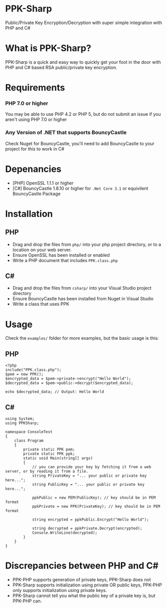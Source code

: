 # PPK-Sharp
Public/Private Key Encryption/Decryption with super simple integration with PHP and C#

# What is PPK-Sharp?
PPK-Sharp is a quick and easy way to quickly get your foot in the door with PHP and C# based RSA public/private key encryption.

# Requirements

### PHP 7.0 or higher

You may be able to use PHP 4.2 or PHP 5, but do not submit an issue if you aren't using PHP 7.0 or higher

### Any Version of .NET that supports BouncyCastle

Check Nuget for BouncyCastle, you'll need to add BouncyCastle to your project for this to work in C#

# Depenancies

- [PHP] OpenSSL 1.1.1 or higher
- [C#] BouncyCastle 1.8.10 or higher for `.Net Core 3.1` or equivilent BouncyCastle Package

# Installation

## PHP
- Drag and drop the files from `php/` into your php project directory, or to a location on your web server.
- Ensure OpenSSL has been installed or enabled
- Write a PHP document that includes `PPK.class.php`

## C# 
- Drag and drop the files from `csharp/` into your Visual Studio project directory
- Ensure BouncyCastle has been installed from Nuget in Visual Studio
- Write a class that uses PPK

# Usage

Check the `examples/` folder for more examples, but the basic usage is this:

## PHP
```
<?php
include("PPK.class.php");
$pem = new PPK();
$encrypted_data = $pem->private->encrypt("Hello World");
$decrypted_data = $pem->public->decrypt($encrypted_data);

echo $decrypted_data; // Output: Hello World
```

## C#
```
using System;
using PPKSharp;

namespace ConsoleTest
{
    class Program
    {
        private static PPK pem;
        private static PPK ppk;
        static void Main(string[] args)
        {
            // you can provide your key by fetching it from a web server, or by reading it from a file.
            string PrivateKey = "... your public or private key here...";
            string PublicKey = "... your public or private key here...";

            ppkPublic = new PEM(PublicKey); // key should be in PEM format
            ppkPrivate = new PPK(PrivateKey); // key should be in PEM format
            
            string encrypted = ppkPublic.Encrypt("Hello World");

            string decrypted = ppkPrivate.Decrypt(encrypted);
            Console.WriteLine(decrypted);
        }
    }
}
```

# Discrepancies between PHP and C#

- PPK-PHP supports generation of private keys, PPK-Sharp does not
- PPK-Sharp supports initialization using private OR public keys, PPK-PHP only supports initialization using private keys.
- PPK-Sharp cannot tell you what the public key of a private key is, but PPK-PHP can.

